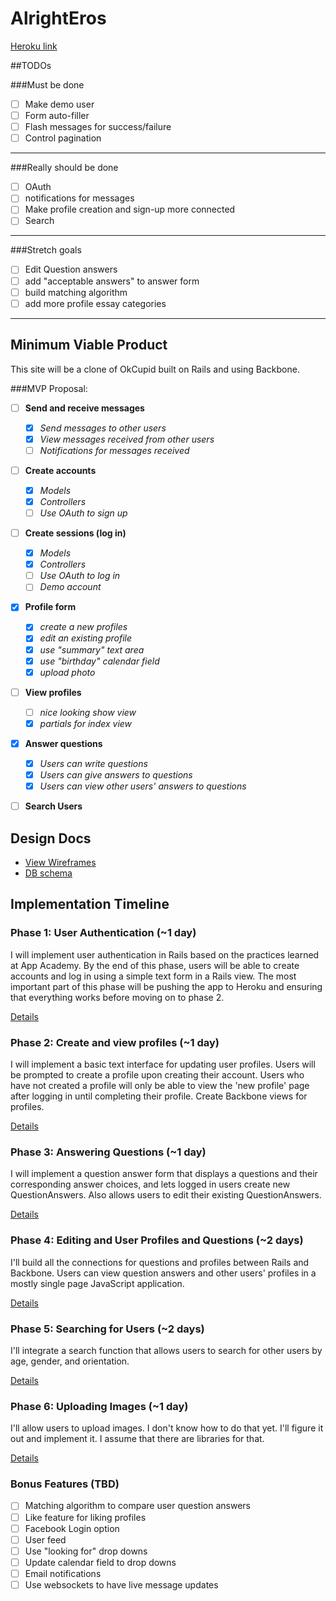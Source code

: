 # AlrightEros

[Heroku link][heroku]

##TODOs

###Must be done
* [ ] Make demo user
* [ ] Form auto-filler
* [ ] Flash messages for success/failure
* [ ] Control pagination

----
###Really should be done
* [ ] OAuth
* [ ] notifications for messages
* [ ] Make profile creation and sign-up more connected
* [ ] Search

----
###Stretch goals
* [ ] Edit Question answers
* [ ] add "acceptable answers" to answer form
* [ ] build matching algorithm
* [ ] add more profile essay categories

[heroku]: http://alrighteros.herokuapp.com

----
## Minimum Viable Product
This site will be a clone of OkCupid built on Rails and using Backbone.

###MVP Proposal:
- [ ] **Send and receive messages**
  * [x] *Send messages to other users*
  * [x] *View messages received from other users*
  * [ ] *Notifications for messages received*
- [ ] **Create accounts**
  * [x] *Models*
  * [x] *Controllers*
  * [ ] *Use OAuth to sign up*
- [ ] **Create sessions (log in)**
  * [x] *Models*
  * [x] *Controllers*
  * [ ] *Use OAuth to log in*
  * [ ] *Demo account*
- [x] **Profile form**
  * [x] *create a new profiles*
  * [x] *edit an existing profile*
  * [x] *use "summary" text area*
  * [x] *use "birthday" calendar field*
  * [x] *upload photo*
- [ ] **View profiles**
  * [ ] *nice looking show view*
  * [x] *partials for index view*
- [x] **Answer questions**
  * [x] *Users can write questions*
  * [x] *Users can give answers to questions*
  * [x] *Users can view other users' answers to questions*
- [ ] **Search Users**


## Design Docs
* [View Wireframes][views]
* [DB schema][schema]

[views]: ./docs/views.md
[schema]: ./docs/schema.md

## Implementation Timeline

### Phase 1: User Authentication (~1 day)
I will implement user authentication in Rails based on the practices learned at App Academy. By the end of this phase, users will be able to create accounts and log in using a simple text form in a Rails view. The most important part of this phase will be pushing the app to Heroku and ensuring that everything works before moving on to phase 2.

[Details][phase-one]

### Phase 2: Create and view profiles (~1 day)
I will implement a basic text interface for updating user profiles. Users will be prompted to create a profile upon creating their account. Users who have not created a profile will only be able to view the 'new profile' page after logging in until completing their profile. Create Backbone views for profiles.

[Details][phase-two]

### Phase 3: Answering Questions (~1 day)
I will implement a question answer form that displays a questions and their corresponding answer choices, and lets logged in users create new QuestionAnswers. Also allows users to edit their existing QuestionAnswers.

[Details][phase-three]

### Phase 4: Editing and User Profiles and Questions (~2 days)
I'll build all the connections for questions and profiles between Rails and Backbone. Users can view question answers and other users' profiles in a mostly single page JavaScript application.

[Details][phase-four]

### Phase 5: Searching for Users (~2 days)
I'll integrate a search function that allows users to search for other users by age, gender, and orientation.

[Details][phase-five]

### Phase 6: Uploading Images (~1 day)
I'll allow users to upload images. I don't know how to do that yet. I'll figure it out and implement it. I assume that there are libraries for that.

[Details][phase-six]

### Bonus Features (TBD)
- [ ] Matching algorithm to compare user question answers
- [ ] Like feature for liking profiles
- [ ] Facebook Login option
- [ ] User feed
- [ ] Use "looking for" drop downs
- [ ] Update calendar field to drop downs
- [ ] Email notifications
- [ ] Use websockets to have live message updates

[phase-one]: ./docs/phases/phase1.md
[phase-two]: ./docs/phases/phase2.md
[phase-three]: ./docs/phases/phase3.md
[phase-four]: ./docs/phases/phase4.md
[phase-five]: ./docs/phases/phase5.md
[phase-six]: ./docs/phases/phase6.md
